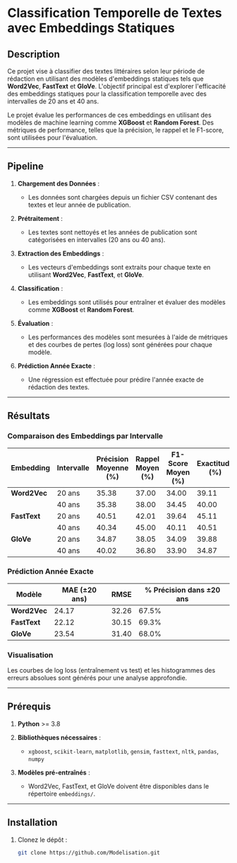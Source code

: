 # **Classification Temporelle de Textes avec Embeddings Statiques**

## **Description**
Ce projet vise à classifier des textes littéraires selon leur période de rédaction en utilisant des modèles d'embeddings statiques tels que **Word2Vec**, **FastText** et **GloVe**. L'objectif principal est d'explorer l'efficacité des embeddings statiques pour la classification temporelle avec des intervalles de 20 ans et 40 ans.

Le projet évalue les performances de ces embeddings en utilisant des modèles de machine learning comme **XGBoost** et **Random Forest**. Des métriques de performance, telles que la précision, le rappel et le F1-score, sont utilisées pour l'évaluation.

---

## **Pipeline**
1. **Chargement des Données** :
   - Les données sont chargées depuis un fichier CSV contenant des textes et leur année de publication.

2. **Prétraitement** :
   - Les textes sont nettoyés et les années de publication sont catégorisées en intervalles (20 ans ou 40 ans).

3. **Extraction des Embeddings** :
   - Les vecteurs d'embeddings sont extraits pour chaque texte en utilisant **Word2Vec**, **FastText**, et **GloVe**.

4. **Classification** :
   - Les embeddings sont utilisés pour entraîner et évaluer des modèles comme **XGBoost** et **Random Forest**.

5. **Évaluation** :
   - Les performances des modèles sont mesurées à l'aide de métriques et des courbes de pertes (log loss) sont générées pour chaque modèle.

6. **Prédiction Année Exacte** :
   - Une régression est effectuée pour prédire l'année exacte de rédaction des textes.

---

## **Résultats**
### **Comparaison des Embeddings par Intervalle**
| Embedding  | Intervalle | Précision Moyenne (%) | Rappel Moyen (%) | F1-Score Moyen (%) | Exactitude (%) |
|------------|------------|------------------------|------------------|---------------------|----------------|
| **Word2Vec** | 20 ans     | 35.38                 | 37.00            | 34.00              | 39.11          |
|             | 40 ans     | 35.38                 | 38.00            | 34.45              | 40.00          |
| **FastText** | 20 ans     | 40.51                 | 42.01            | 39.64              | 45.11          |
|             | 40 ans     | 40.34                 | 45.00            | 40.11              | 40.51          |
| **GloVe**    | 20 ans     | 34.87                 | 38.05            | 34.09              | 39.88          |
|             | 40 ans     | 40.02                 | 36.80            | 33.90              | 34.87          |

### **Prédiction Année Exacte**
| Modèle | MAE (±20 ans) | RMSE  | % Précision dans ±20 ans |
|--------|---------------|-------|--------------------------|
| **Word2Vec** | 24.17         | 32.26 | 67.5%                |
| **FastText** | 22.12         | 30.15 | 69.3%                |
| **GloVe**    | 23.54         | 31.40 | 68.0%                |

### **Visualisation**
Les courbes de log loss (entraînement vs test) et les histogrammes des erreurs absolues sont générés pour une analyse approfondie.

---

## **Prérequis**
1. **Python** >= 3.8
2. **Bibliothèques nécessaires** :
   - `xgboost`, `scikit-learn`, `matplotlib`, `gensim`, `fasttext`, `nltk`, `pandas`, `numpy`

3. **Modèles pré-entraînés** :
   - Word2Vec, FastText, et GloVe doivent être disponibles dans le répertoire `embeddings/`.

---

## **Installation**
1. Clonez le dépôt :
   ```bash
   git clone https://github.com/Modelisation.git
  
